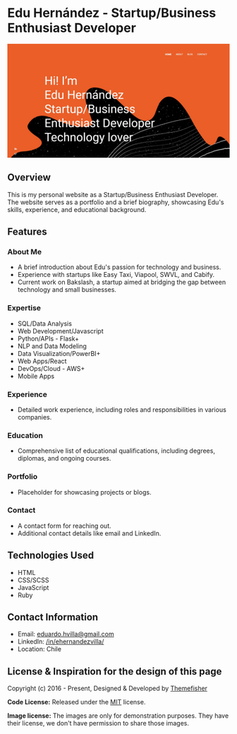# Edu Hernández - Startup/Business Enthusiast Developer

![MyPage](https://raw.githubusercontent.com/ehernandezvilla/ehernandezvilla.github.io/main/assets/images/home_.png.jpg)
## Overview

This is my personal website as a Startup/Business Enthusiast Developer. The website serves as a portfolio and a brief biography, showcasing Edu's skills, experience, and educational background.

## Features

### About Me

- A brief introduction about Edu's passion for technology and business.
- Experience with startups like Easy Taxi, Viapool, SWVL, and Cabify.
- Current work on Bakslash, a startup aimed at bridging the gap between technology and small businesses.

### Expertise

- SQL/Data Analysis
- Web Development/Javascript
- Python/APIs - Flask+
- NLP and Data Modeling
- Data Visualization/PowerBI+
- Web Apps/React
- DevOps/Cloud - AWS+
- Mobile Apps

### Experience

- Detailed work experience, including roles and responsibilities in various companies.

### Education

- Comprehensive list of educational qualifications, including degrees, diplomas, and ongoing courses.

### Portfolio

- Placeholder for showcasing projects or blogs.

### Contact

- A contact form for reaching out.
- Additional contact details like email and LinkedIn.

## Technologies Used

- HTML
- CSS/SCSS
- JavaScript
- Ruby

## Contact Information

- Email: eduardo.hvilla@gmail.com
- LinkedIn: [/in/ehernandezvilla/](https://www.linkedin.com/in/ehernandezvilla/)
- Location: Chile

<!-- licence -->
## License & Inspiration for the design of this page

Copyright (c) 2016 - Present, Designed & Developed by [Themefisher](https://themefisher.com)

**Code License:** Released under the [MIT](https://github.com/themefisher/kross-jekyll/blob/main/LICENSE) license.

**Image license:** The images are only for demonstration purposes. They have their license, we don't have permission to share those images.
